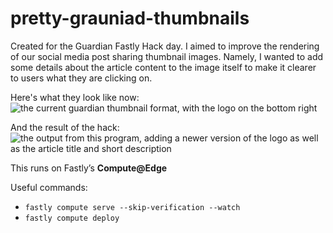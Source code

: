 # pretty-grauniad-thumbnails
Created for the Guardian Fastly Hack day. I aimed to improve the rendering of our social media post sharing thumbnail images. Namely, I wanted to add some details about the article content to the image itself to make it clearer to users what they are clicking on.

Here's what they look like now:
![the current guardian thumbnail format, with the logo on the bottom right](https://i.guim.co.uk/img/media/39a732eb180224e65b8fc717c7e386630f0872d0/0_3_1360_816/master/1360.jpg?width=1200&height=630&quality=85&auto=format&fit=crop&overlay-align=bottom%2Cleft&overlay-width=100p&overlay-base64=L2ltZy9zdGF0aWMvb3ZlcmxheXMvdGctZGVmYXVsdC5wbmc&enable=upscale&s=6bd6147c5504ff426afb5f68fdb1cb26)

And the result of the hack:
![the output from this program, adding a newer version of the logo as well as the article title and short description](https://subtly-ancient-mayfly.edgecompute.app/thumbnail.jpg?article=https://www.theguardian.com/politics/2022/jan/26/tory-mps-poised-to-send-letters-of-no-confidence-in-pm-after-partygate-report)

This runs on Fastly’s **Compute@Edge**

Useful commands:
- `fastly compute serve --skip-verification --watch`
- `fastly compute deploy`
